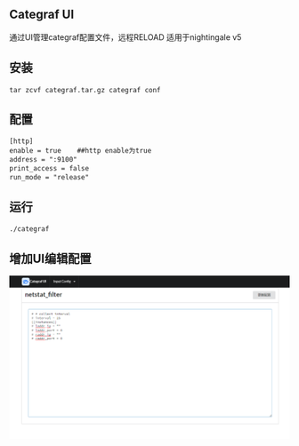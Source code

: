 ## Categraf UI
通过UI管理categraf配置文件，远程RELOAD
适用于nightingale v5
## 安装

```shell
tar zcvf categraf.tar.gz categraf conf
```

## 配置
```
[http]
enable = true    ##http enable为true
address = ":9100"
print_access = false
run_mode = "release"
```


## 运行
```shell
./categraf

```

## 增加UI编辑配置
![image](images/ui.jpg)

